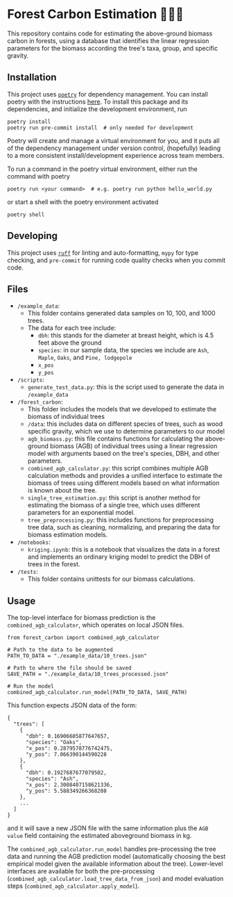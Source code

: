 # Forest Carbon Estimation 🌲🌳💨

This repository contains code for estimating the above-ground biomass carbon in forests, using a database that identifies the linear regression parameters for the biomass according the tree's taxa, group, and specific gravity.

## Installation

This project uses [`poetry`](https://python-poetry.org/docs/) for dependency management. You can install poetry with the instructions [here](https://python-poetry.org/docs/#installation). To install this package and its dependencies, and initialize the development environment, run

```
poetry install
poetry run pre-commit install  # only needed for development
```

Poetry will create and manage a virtual environment for you, and it puts all of the dependency management under version control, (hopefully) leading to a more consistent install/development experience across team members.

To run a command in the poetry virtual environment, either run the command with poetry

```
poetry run <your command>  # e.g. poetry run python hello_world.py
```

or start a shell with the poetry environment activated

```
poetry shell
```

## Developing

This project uses [`ruff`](https://github.com/astral-sh/ruff) for linting and auto-formatting, `mypy` for type checking, and `pre-commit` for running code quality checks when you commit code.

## Files

- `/example_data`:
    - This folder contains generated data samples on 10, 100, and 1000 trees.
    - The data for each tree include:
        - `dbh`: this stands for the diameter at breast height, which is 4.5 feet above the ground
        - `species`: in our sample data, the species we include are `Ash`, `Maple`, `Oaks`, and `Pine, lodgepole`
        - `x_pos`
        - `y_pos`
- `/scripts`:
    - `generate_test_data.py`: this is the script used to generate the data in `/example_data`
- `/forest_carbon`:
    - This folder includes the models that we developed to estimate the biomass of individual trees
    - `/data`: this includes data on different species of trees, such as wood specific gravity, which we use to determine parameters to our model
    - `agb_biomass.py`: this file contains functions for calculating the above-ground biomass (AGB) of individual trees using a linear regression model with arguments based on the tree's species, DBH, and other parameters.
    - `combined_agb_calculator.py`: this script combines multiple AGB calculation methods and provides a unified interface to estimate the biomass of trees using different models based on what information is known about the tree.
    - `single_tree_estimation.py`: this script is another method for estimating the biomass of a single tree, which uses different parameters for an exponential model.
    - `tree_preprocessing.py`: this includes functions for preprocessing tree data, such as cleaning, normalizing, and preparing the data for biomass estimation models.
- `/notebooks`:
    - `kriging.ipynb`: this is a notebook that visualizes the data in a forest and implements an ordinary kriging model to predict the DBH of trees in the forest.
- `/tests`:
    - This folder contains unittests for our biomass calculations.

## Usage

The top-level interface for biomass prediction is the `combined_agb_calculator`, which operates on local JSON files.

```
from forest_carbon import combined_agb_calculator

# Path to the data to be augmented
PATH_TO_DATA = "./example_data/10_trees.json"

# Path to where the file should be saved
SAVE_PATH = "./example_data/10_trees_processed.json"

# Run the model
combined_agb_calculator.run_model(PATH_TO_DATA, SAVE_PATH)
```

This function expects JSON data of the form:
```
{
  "trees": [
    {
      "dbh": 0.16906605877647657,
      "species": "Oaks",
      "x_pos": 0.2879578776742475,
      "y_pos": 7.066390144590228
    },
    {
      "dbh": 0.1927687677079502,
      "species": "Ash",
      "x_pos": 2.3008407158621336,
      "y_pos": 5.588349266368208
    },
    ...
  ]
}
```

and it will save a new JSON file with the same information plus the `AGB value` field containing the estimated aboveground biomass in kg.

The `combined_agb_calculator.run_model` handles pre-processing the tree data and running the AGB prediction model (automatically choosing the best empirical model given the available information about the tree). Lower-level interfaces are available for both the pre-processing (`combined_agb_calculator.load_tree_data_from_json`) and model evaluation steps (`combined_agb_calculator.apply_model`).

